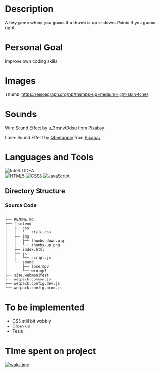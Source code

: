 # Description
A tiny game where you guess if a thumb is up or down. Points if you guess right.

# Personal Goal
Improve own coding skills

# Images
Thumb: https://emojigraph.org/nb/thumbs-up-medium-light-skin-tone/

# Sounds
Win: Sound Effect by <a href="https://pixabay.com/users/u_3bsnvt0dsu-48554563/?utm_source=link-attribution&utm_medium=referral&utm_campaign=music&utm_content=295086">u_3bsnvt0dsu</a> from <a href="https://pixabay.com//?utm_source=link-attribution&utm_medium=referral&utm_campaign=music&utm_content=295086">Pixabay</a>

Lose: Sound Effect by <a href="https://pixabay.com/users/qbertapply-47746050/?utm_source=link-attribution&utm_medium=referral&utm_campaign=music&utm_content=278635">Qbertapply</a> from <a href="https://pixabay.com/sound-effects//?utm_source=link-attribution&utm_medium=referral&utm_campaign=music&utm_content=278635">Pixabay</a>

# Languages and Tools
![IntelliJ IDEA](https://img.shields.io/badge/IntelliJIDEA-000000.svg?style=for-the-badge&logo=intellij-idea&logoColor=white)  
![HTML5](https://img.shields.io/badge/html5-%23E34F26.svg?style=for-the-badge&logo=html5&logoColor=white)
![CSS3](https://img.shields.io/badge/css3-%231572B6.svg?style=for-the-badge&logo=css3&logoColor=white)
![JavaScript](https://img.shields.io/badge/javascript-%23323330.svg?style=for-the-badge&logo=javascript&logoColor=%23F7DF1E)

## Directory Structure
### Source Code
```
.
├── README.md
├── frontend
│   ├── css
│   │   └── style.css
│   ├── img
│   │   ├── thumbs-down.png
│   │   └── thumbs-up.png
│   ├── index.html
│   ├── js
│   │   └── script.js
│   └── sound
│       ├── lose.mp3
│       └── win.mp3
├── site.webmanifest
├── webpack.common.js
├── webpack.config.dev.js
└── webpack.config.prod.js
```

# To be implemented
* CSS still bit wobbly
* Clean up
* Tests

# Time spent on project
[![wakatime](https://wakatime.com/badge/user/d3f10ce3-5913-47b5-a908-6228fe4d4225/project/1d797590-a8f2-46d9-bb9a-9dcf1917c13a.svg)](https://wakatime.com/badge/user/d3f10ce3-5913-47b5-a908-6228fe4d4225/project/1d797590-a8f2-46d9-bb9a-9dcf1917c13a)
